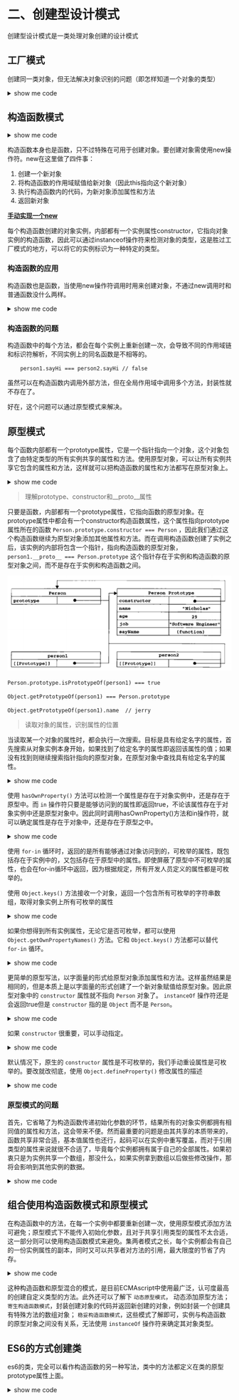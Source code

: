 # 二、创建型设计模式
创建型设计模式是一类处理对象创建的设计模式
## 工厂模式
创建同一类对象，但无法解决对象识别的问题（即怎样知道一个对象的类型）
<details>
  <summary>show me code</summary>
  <pre>
    <code>
      function createPerson(name, age, job) {
        let o = new Object()
        o.name = name
        o.age = age
        o.job = job
        o.sayHi = function() {
          console.log('hi')
        }
        return o
      }
      let person1 = createPerson('jerry', 26, 'software Engineer')
      let person2 = createPerson('zn', 28, 'Doctor')
    </code>
  </pre>
</details>

## 构造函数模式

<details>
  <summary>show me code</summary>
  <pre>
    <code>
      function Person(name, age, job) {
        this.name = name
        this.age = age
        this.job = job
        this.sayHi = function() {
          console.log('hi')
        }
      }
      let person1 = new Person('jerry', 26, 'software Engineer')
      let person2 = new Person('zn', 28, 'Doctor')
    </code>
  </pre>
</details>

构造函数本身也是函数，只不过特殊在可用于创建对象。要创建对象需使用new操作符。new在这里做了四件事：
1. 创建一个新对象
2. 将构造函数的作用域赋值给新对象（因此this指向这个新对象）
3. 执行构造函数内的代码，为新对象添加属性和方法
4. 返回新对象

**[手动实现一个new]()** 

每个构造函数创建的对象实例，内部都有一个实例属性constructor，它指向对象实例的构造函数，因此可以通过instanceof操作符来检测对象的类型，这是胜过工厂模式的地方，可以将它的实例标识为一种特定的类型。

### 构造函数的应用
构造函数也是函数，当使用new操作符调用时用来创建对象，不通过new调用时和普通函数没什么两样。
<details>
  <summary>show me code</summary>
  <pre>
    <code>
      // 作为构造函数使用
      let person1 = new Person('jerry', 26, 'software Engineer')
      person1.sayHi()
      // 作为普通函数使用
      Person('ally', 28, 'Engineer') // 添加到window对象
      window.sayHi()
      // 在另一个对象作用域内调用
      let o = new Object()
      Person.call(o, 'jerry', 26, 'software engineer')
      o.sayHi()
    </code>
  </pre>
</details>

### 构造函数的问题

构造函数中的每个方法，都会在每个实例上重新创建一次，会导致不同的作用域链和标识符解析，不同实例上的同名函数是不相等的。

        person1.sayHi === person2.sayHi // false

虽然可以在构造函数内调用外部方法，但在全局作用域中调用多个方法，封装性就不存在了。

好在，这个问题可以通过原型模式来解决。

## 原型模式
每个函数内部都有一个prototype属性，它是一个指针指向一个对象，这个对象包含了由特定类型的所有实例共享的属性和方法。使用原型对象，可以让所有实例共享它包含的属性和方法，这样就可以把构造函数的属性和方法都写在原型对象上。

<details>
  <summary>show me code</summary>
  <pre>
    <code>
      function Person() {
      }
      Person.prototype.name = 'jerry'
      Person.prototype.age = 26
      Person.prototype.job = 'software engineer'
      Person.prototype.sayHi = function () {
        console.log('hi')
      }
      let person1 = new Person()
      let person2 = new Person()
      console.log(person1.sayHi === person2.sayHi) // true
    </code>
  </pre>
</details>

> 理解prototype、constructor和__proto__属性

只要是函数，内部都有一个prototype属性，它指向函数的原型对象。在prototype属性中都会有一个constructor构造函数属性，这个属性指向prototype属性所在的函数 `Person.prototype.constructor === Person` ，因此我们通过这个构造函数继续为原型对象添加其他属性和方法。而在调用构造函数创建了实例之后，该实例的内部将包含一个指针，指向构造函数的原型对象，`person1.__proto__ === Person.prototype` 这个指针存在于实例和构造函数的原型对象之间，而不是存在于实例和构造函数之间。

![prototype、constructor和__proto__](../images/prototype-constructor-proto.png)

`Person.prototype.isPrototypeOf(person1) === true`

`Object.getPrototypeOf(person1) === Person.prototype` 

`Object.getPrototypeOf(person1).name  // jerry` 

> 读取对象的属性，识别属性的位置

当读取某一个对象的属性时，都会执行一次搜索。目标是具有给定名字的属性，首先搜索从对象实例本身开始，如果找到了给定名字的属性即返回该属性的值；如果没有找到则继续搜索指针指向的原型对象，在原型对象中查找具有给定名字的属性。
<details>
  <summary>show me code</summary>
  <pre>
    <code>
      function Person() {
      }
      Person.prototype.name = 'jerry'
      Person.prototype.age = 26
      Person.prototype.job = 'software engineer'
      Person.prototype.sayHi = function () {
        console.log('hi')
      }
      let person1 = new Person()
      let person2 = new Person()
      person1.name = 'zyl'
      console.log(person1.name) // zyl
      console.log(person2.name) // jerry
      delete person1.name
      console.log(person1.name) // jerry
      console.log(person1.hasOwnProperty("name")) // true name存在于实例person1中
      console.log(person2.hasOwnProperty("name")) // false name存在于原型中
      console.log("name" in person1) // true name存在于原型中
      console.log("name" in person2) // true name存在于原型中
    </code>
  </pre>
</details>

使用 `hasOwnProperty()` 方法可以检测一个属性是存在于对象实例中，还是存在于原型中。而 `in` 操作符只要是能够访问到的属性即返回true，不论该属性存在于对象实例中还是原型对象中。因此同时调用hasOwnProperty()方法和in操作符，就可以确定属性是存在于对象中，还是存在于原型之中。

<details>
  <summary>show me code</summary>
  <pre>
    <code>
      function hasPrototypeProperty(object, attr) {
        return (attr in object) && !object.hasOwnProperty(attr)
      }
      // return true 为属性存在原型中
      // 当实例重写同名属性之后，hasPrototypeProperty()则会返回false 
    </code>
  </pre>
</details>

使用 `for-in` 循环时，返回的是所有能够通过对象访问到的，可枚举的属性，既包括存在于实例中的，又包括存在于原型中的属性。即使屏蔽了原型中不可枚举的属性，也会在for-in循环中返回，因为根据规定，所有开发人员定义的属性都是可枚举的。

使用 `Object.keys()` 方法接收一个对象，返回一个包含所有可枚举的字符串数组，取得对象实例上所有可枚举的属性

<details>
  <summary>show me code</summary>
  <pre>
    <code>
      function Person() {
      }
      Person.prototype.name = 'jerry'
      Person.prototype.age = 26
      Person.prototype.job = 'software engineer'
      Person.prototype.sayHi = function () {
        console.log('hi')
      }
      let person1 = new Person()
      person1.name = 'ally'
      person1.age = 28
      console.log(Object.keys(Person.prototype)) // ['name', 'age', 'job', 'sayHi']
      console.log(Object.keys(person1)) // ['name', 'age']
    </code>
  </pre>
</details>

如果你想得到所有实例属性，无论它是否可枚举，都可以使用 `Object.getOwnPropertyNames()` 方法。它和 `Object.keys()` 方法都可以替代 `for-in` 循环。
<details>
  <summary>show me code</summary>
  <pre>
    <code>
      console.log(Object.getOwnPropertyNames(Person.prototype)) // ['constructor', 'name', 'age', 'job', 'sayHi']
      // 注意这里输出了 constructor 属性 不可枚举
    </code>
  </pre>
</details>

更简单的原型写法，以字面量的形式给原型对象添加属性和方法。这样虽然结果是相同的，但是本质上是以字面量的形式创建了一个新对象赋值给原型对象。因此原型对象中的 `constructor` 属性就不指向 `Person` 对象了。 `instanceOf` 操作符还是会返回true但是 `constructor` 指的是 `Object` 而不是 `Person`。

<details>
  <summary>show me code</summary>
  <pre>
    <code>
      Person.prototype = {
        name: 'zhao',
        age: 22
      }
      let frient = new Person()
      console.log(Person.prototype.constructor === Person) // false
      console.log(firent.constructor === Person) // false
    </code>
  </pre>
</details>

如果 `constructor` 很重要，可以手动指定。

<details>
  <summary>show me code</summary>
  <pre>
    <code>
      Person.prototype = {
        constructor: Person, // 手动指定
        name: 'zhao',
        age: 22
      }
      console.log(Person.prototype.constructor === Person) // true
      console.log(Object.keys(Person.protoype)) // ["constructor", "name", "age"]
      let frient = new Person()
      console.log(firent.constructor === Person) // true
    </code>
  </pre>
</details>

默认情况下，原生的 `constructor` 属性是不可枚举的，我们手动重设属性是可枚举的。要改就改彻底，使用 `Object.defineProperty()` 修改属性的描述
<details>
  <summary>show me code</summary>
  <pre>
    <code>
      Person.prototype = {
        name: 'zhao',
        age: 22
      }
      Object.defineProperty(Person.protoype, 'constructor', {
        enumerable: false,
        value: Person
      })
      console.log(Person.prototype.constructor === Person) // true
      console.log(Object.keys(Person.protoype)) // ["name", "age"]
      let frient = new Person()
      console.log(firent.constructor === Person) // true
    </code>
  </pre>
</details>

### 原型模式的问题
首先，它省略了为构造函数传递初始化参数的环节，结果所有的对象实例都拥有相同值的属性和方法，这会带来不便。然而最重要的问题是由其共享的本质带来的，函数共享非常合适，基本值属性也还行，起码可以在实例中重写覆盖，而对于引用类型的属性来说就很不合适了，毕竟每个实例都拥有属于自己的全部属性。如果初衷只是为实例共享一个数组，那没什么，如果实例拿到数组以后做些修改操作，那将会影响到其他实例的数据。

<details>
  <summary>show me code</summary>
  <pre>
    <code>
      function Person() {}
      Person.prototype = {
        name: 'jerry',
        age: 26,
        friends: ['sam', 'mark'],
        sayHi: function() {
          console.log('hi')
        }
      }
      let person1 = new Person()
      person1.friends.push('ally')
      let person2 = new Person()
      console.log(person2.friends) // ['sam', 'mark', 'ally']
    </code>
  </pre>
</details>


## 组合使用构造函数模式和原型模式

在构造函数中的方法，在每一个实例中都要重新创建一次，使用原型模式添加方法可避免；原型模式下不能传入初始化参数，且对于共享引用类型的属性不太合适，这一部分则可以使用构造函数模式来避免。集两者模式之长，每个实例都会有自己的一份实例属性的副本，同时又可以共享者对方法的引用，最大限度的节省了内存。

<details>
  <summary>show me code</summary>
  <pre>
    <code>
      function Person(name, age, friends) {
        // 使用构造函数来定义实例属性
        this.name = name
        this.age = age
        this.friends = ['sam', 'mark']
      }
      // 使用原型模式来定义方法和共享属性
      Person.prototype = {
        constructor: Person,
        job: 'software engineer',
        sayHi: function() {
          console.log('hi')
        }
      }
      let person1 = new Person('jerry', 26)
      person1.friends.push('ally')
      let person2 = new Person('ally', 28)
      console.log(person2.friends) // ['sam', 'mark']
    </code>
  </pre>
</details>

这种构造函数和原型混合的模式，是目前ECMAscript中使用最广泛，认可度最高的创建自定义类型的方法。此外还可以了解下 `动态原型模式`， 动态添加原型方法；`寄生构造函数模式`，封装创建对象的代码并返回新创建的对象，例如封装一个创建具有特殊方法的数组对象； `稳妥构造函数模式`，这些模式了解即可，实例与构造函数的原型对象之间没有关系，无法使用 `instanceOf` 操作符来确定其对象类型。

## ES6的方式创建类
es6的类，完全可以看作构造函数的另一种写法，类中的方法都定义在类的原型prototype属性上面。
<details>
  <summary>show me code</summary>
  <pre>
    <code>
      // Person类使用es6 class改写
      class Person{
        constructor(name, age, friends) {
          this.name = name
          this.age = age
          this.friends = ['sam', 'mark']
        }
        sayHi() {
          console.log(hi)
        }
      }
      console.log(typeof Person) // function
      Person = Person.prototype.constructor // true
    </code>
  </pre>
</details>